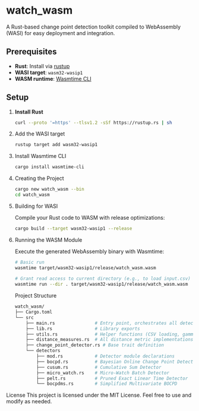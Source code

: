 # watch_wasm

A Rust-based change point detection toolkit compiled to WebAssembly (WASI) for easy deployment and integration.

## Prerequisites

- **Rust**: Install via [rustup](https://rustup.rs/)
- **WASI target**: `wasm32-wasip1`
- **WASM runtime**: [Wasmtime CLI](https://github.com/bytecodealliance/wasmtime)

## Setup

1. **Install Rust**

   ```bash
   curl --proto '=https' --tlsv1.2 -sSf https://rustup.rs | sh
   
2. Add the WASI target
   
   ```bash
   rustup target add wasm32-wasip1
   
3. Install Wasmtime CLI
   
   ```bash
   cargo install wasmtime-cli

4. Creating the Project

   ```bash
   cargo new watch_wasm --bin
   cd watch_wasm
   ```
5. Building for WASI

   Compile your Rust code to WASM with release optimizations:

   ```bash
   cargo build --target wasm32-wasip1 --release
   ```

6. Running the WASM Module

   Execute the generated WebAssembly binary with Wasmtime:

   ```bash
   # Basic run
   wasmtime target/wasm32-wasip1/release/watch_wasm.wasm
    
   # Grant read access to current directory (e.g., to load input.csv)
   wasmtime run --dir . target/wasm32-wasip1/release/watch_wasm.wasm
   ```

   Project Structure 

   ```bash
   watch_wasm/
   ├── Cargo.toml
   └── src
       ├── main.rs               # Entry point, orchestrates all detectors
       ├── lib.rs                # Library exports
       ├── utils.rs              # Helper functions (CSV loading, gamma, erf)
       ├── distance_measures.rs  # All distance metric implementations
       ├── change_point_detector.rs # Base trait definition
       └── detectors
           ├── mod.rs            # Detector module declarations
           ├── bocpd.rs          # Bayesian Online Change Point Detection
           ├── cusum.rs          # Cumulative Sum Detector
           ├── micro_watch.rs    # Micro-Watch Batch Detector
           ├── pelt.rs           # Pruned Exact Linear Time Detector
           └── bocpdms.rs        # Simplified Multivariate BOCPD
    ```

  License
  This project is licensed under the MIT License. Feel free to use and modify as needed.


